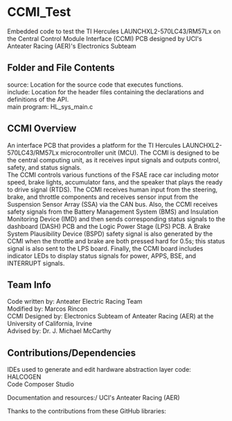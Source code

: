 # CCMI_Test
Embedded code to test the TI Hercules LAUNCHXL2-570LC43/RM57Lx on the Central Control Module Interface (CCMI) PCB designed by UCI's Anteater Racing (AER)'s Electronics Subteam

## Folder and File Contents
source: Location for the source code that executes functions.\
include: Location for the header files containing the declarations and definitions of the API.\
main program: HL_sys_main.c

## CCMI Overview
An interface PCB that provides a platform for the TI Hercules LAUNCHXL2-570LC43/RM57Lx microcontroller unit (MCU). The CCMI is designed to be the central computing unit, as it receives input signals and outputs control, safety, and status signals.\
The CCMI controls various functions of the FSAE race car including motor speed, brake lights, accumulator fans, and the speaker that plays the ready to drive signal (RTDS). The CCMI receives human input from the steering, brake, and throttle components and receives sensor input from the Suspension Sensor Array (SSA) via the CAN bus. Also, the CCMI receives safety signals from the Battery Management System (BMS) and Insulation Monitoring Device (IMD) and then sends corresponding status signals to the dashboard (DASH) PCB and the Logic Power Stage (LPS) PCB. A Brake System Plausibility Device (BSPD) safety signal is also generated by the CCMI when the throttle and brake are both pressed hard for 0.5s; this status signal is also sent to the LPS board. Finally, the CCMI board includes indicator LEDs to display status signals for power, APPS, BSE, and INTERRUPT signals.


## Team Info
Code written by: Anteater Electric Racing Team\
Modified by: Marcos Rincon\
CCMI Designed by: Electronics Subteam of Anteater Racing (AER) at the University of California, Irvine\
Advised by: Dr. J. Michael McCarthy

## Contributions/Dependencies
IDEs used to generate and edit hardware abstraction layer code:\
HALCOGEN\
Code Composer Studio

Documentation and resources:/
UCI's Anteater Racing (AER)

Thanks to the contributions from these GitHub libraries:



